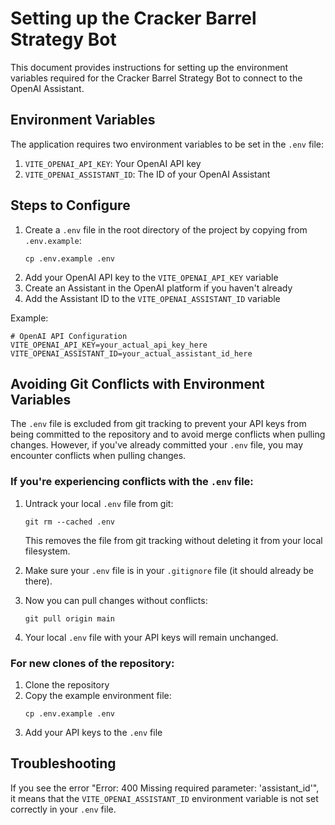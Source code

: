 # Setting up the Cracker Barrel Strategy Bot

This document provides instructions for setting up the environment variables required for the Cracker Barrel Strategy Bot to connect to the OpenAI Assistant.

## Environment Variables

The application requires two environment variables to be set in the `.env` file:

1. `VITE_OPENAI_API_KEY`: Your OpenAI API key
2. `VITE_OPENAI_ASSISTANT_ID`: The ID of your OpenAI Assistant

## Steps to Configure

1. Create a `.env` file in the root directory of the project by copying from `.env.example`:
   ```
   cp .env.example .env
   ```
2. Add your OpenAI API key to the `VITE_OPENAI_API_KEY` variable
3. Create an Assistant in the OpenAI platform if you haven't already
4. Add the Assistant ID to the `VITE_OPENAI_ASSISTANT_ID` variable

Example:
```
# OpenAI API Configuration
VITE_OPENAI_API_KEY=your_actual_api_key_here
VITE_OPENAI_ASSISTANT_ID=your_actual_assistant_id_here
```

## Avoiding Git Conflicts with Environment Variables

The `.env` file is excluded from git tracking to prevent your API keys from being committed to the repository and to avoid merge conflicts when pulling changes. However, if you've already committed your `.env` file, you may encounter conflicts when pulling changes.

### If you're experiencing conflicts with the `.env` file:

1. Untrack your local `.env` file from git:
   ```
   git rm --cached .env
   ```
   This removes the file from git tracking without deleting it from your local filesystem.

2. Make sure your `.env` file is in your `.gitignore` file (it should already be there).

3. Now you can pull changes without conflicts:
   ```
   git pull origin main
   ```

4. Your local `.env` file with your API keys will remain unchanged.

### For new clones of the repository:

1. Clone the repository
2. Copy the example environment file:
   ```
   cp .env.example .env
   ```
3. Add your API keys to the `.env` file

## Troubleshooting

If you see the error "Error: 400 Missing required parameter: 'assistant_id'", it means that the `VITE_OPENAI_ASSISTANT_ID` environment variable is not set correctly in your `.env` file.
